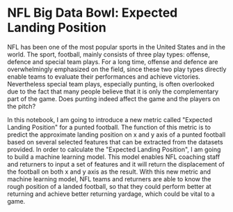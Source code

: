 # NFL Big Data Bowl: Expected Landing Position

NFL has been one of the most popular sports in the United States and in the world. The sport, football, mainly consists of three play types: offense, defence and special team plays. For a long time, offense and defence are overwhelmingly emphasized on the field, since these two play types directly enable teams to evaluate their performances and achieve victories. Nevertheless special team plays, especially punting, is often overlooked due to the fact that many people believe that it is only the complementary part of the game. Does punting indeed affect the game and the players on the pitch?

In this notebook, I am going to introduce a new metric called "Expected Landing Position" for a punted football. The function of this metric is to predict the approximate landing position on x and y axis of a punted football based on several selected features that can be extracted from the datasets provided. In order to calculate the "Expected Landing Position", I am going to build a machine learning model. This model enables NFL coaching staff and returners to input a set of features and it will return the displacement of the football on both x and y axis as the result. With this new metric and machine learning model, NFL teams and returners are able to know the rough position of a landed football, so that they could perform better at returning and achieve better returning yardage, which could be vital to a game.
